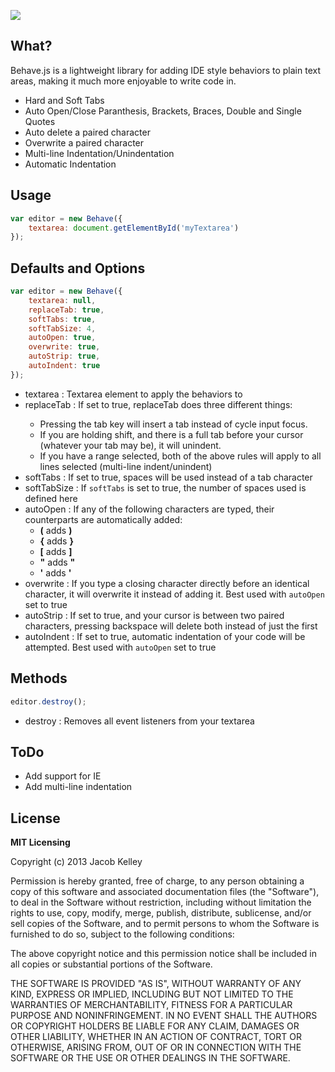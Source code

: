 <a href="http://jakiestfu.github.com/Behave.js/"><img src="https://raw.github.com/jakiestfu/Behave.js/gh-pages/assets/hero.png"></a>

## What?
Behave.js is a lightweight library for adding IDE style behaviors to plain text areas, making it much more enjoyable to write code in.
* Hard and Soft Tabs
* Auto Open/Close Paranthesis, Brackets, Braces, Double and Single Quotes
* Auto delete a paired character
* Overwrite a paired character
* Multi-line Indentation/Unindentation
* Automatic Indentation

## Usage
```javascript
var editor = new Behave({
    textarea: document.getElementById('myTextarea')
});
```

## Defaults and Options
```javascript
var editor = new Behave({
    textarea: null,
    replaceTab: true,
    softTabs: true,
    softTabSize: 4,
    autoOpen: true,
    overwrite: true,
    autoStrip: true,
    autoIndent: true
});
```
<ul>
  <li>
    textarea : Textarea element to apply the behaviors to
  </li>
  <li>
    replaceTab : If set to true, replaceTab does three different things:</p>
<ul>
<li>Pressing the tab key will insert a tab instead of cycle input focus.</li>
<li>If you are holding shift, and there is a full tab before your cursor (whatever your tab may be), it will unindent.</li>
<li>If you have a range selected, both of the above rules will apply to all lines selected (multi-line indent/unindent)</li>
</ul>

  </li>
  <li>
    softTabs : If set to true, spaces will be used instead of a tab character
  </li>
  <li>
    softTabSize : If <code>softTabs</code> is set to true, the number of spaces used is defined here
  </li>
  <li>
    autoOpen : If any of the following characters are typed, their counterparts are automatically added:  
    <ul>
    	<li><b>(</b> adds <b>)</b></li>
  		<li><b>{</b> adds <b>}</b></li>
  		<li><b>[</b> adds <b>]</b></li>
  		<li><b>"</b> adds <b>"</b></li>
  		<li><b>'</b> adds <b>'</b></li>
  	</ul>
  </li>
  <li>
    overwrite : If you type a closing character directly before an identical character, it will overwrite it instead of adding it. Best used with <code>autoOpen</code> set to true 
  </li>
  <li>
    autoStrip : If set to true, and your cursor is between two paired characters, pressing backspace will delete both instead of just the first 
  </li>
  <li>
    autoIndent : If set to true, automatic indentation of your code will be attempted. Best used with <code>autoOpen</code> set to true 
  </li>
</ul>


## Methods
```javascript
editor.destroy();
```
<ul>
  <li>destroy : Removes all event listeners from your textarea</li>
</ul>

## ToDo
* Add support for IE
* Add multi-line indentation

## License 
**MIT Licensing**
	<p>Copyright (c) 2013 Jacob Kelley</p>
	<p>Permission is hereby granted, free of charge, to any person obtaining a copy of this software and associated documentation files (the "Software"), to deal in the Software without restriction, including without limitation the rights to use, copy, modify, merge, publish, distribute, sublicense, and/or sell copies of the Software, and to permit persons to whom the Software is furnished to do so, subject to the following conditions:</p>
	<p>The above copyright notice and this permission notice shall be included in all copies or substantial portions of the Software.</p>
	<p>THE SOFTWARE IS PROVIDED "AS IS", WITHOUT WARRANTY OF ANY KIND, EXPRESS OR IMPLIED, INCLUDING BUT NOT LIMITED TO THE WARRANTIES OF MERCHANTABILITY, FITNESS FOR A PARTICULAR PURPOSE AND NONINFRINGEMENT. IN NO EVENT SHALL THE AUTHORS OR COPYRIGHT HOLDERS BE LIABLE FOR ANY CLAIM, DAMAGES OR OTHER LIABILITY, WHETHER IN AN ACTION OF CONTRACT, TORT OR OTHERWISE, ARISING FROM, OUT OF OR IN CONNECTION WITH THE SOFTWARE OR THE USE OR OTHER DEALINGS IN THE SOFTWARE.</p>
</div>
